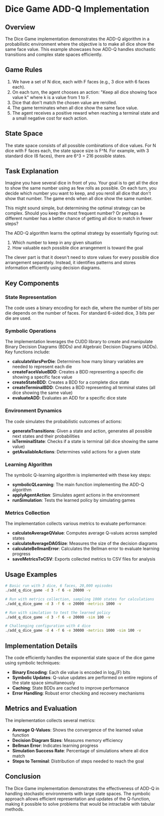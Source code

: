 # Dice Game ADD-Q Implementation

## Overview

The Dice Game implementation demonstrates the ADD-Q algorithm in a probabilistic environment where the objective is to make all dice show the same face value. This example showcases how ADD-Q handles stochastic transitions and complex state spaces efficiently.

## Game Rules

1. We have a set of N dice, each with F faces (e.g., 3 dice with 6 faces each).
2. On each turn, the agent chooses an action: "Keep all dice showing face value k" where k is a value from 1 to F.
3. Dice that don't match the chosen value are rerolled.
4. The game terminates when all dice show the same face value.
5. The agent receives a positive reward when reaching a terminal state and a small negative cost for each action.

## State Space

The state space consists of all possible combinations of dice values. For N dice with F faces each, the state space size is F^N. For example, with 3 standard dice (6 faces), there are 6^3 = 216 possible states.

## Task Explanation

Imagine you have several dice in front of you. Your goal is to get all the dice to show the same number using as few rolls as possible. On each turn, you decide which number you want to keep, and you reroll all dice that don't show that number. The game ends when all dice show the same number.

This might sound simple, but determining the optimal strategy can be complex. Should you keep the most frequent number? Or perhaps a different number has a better chance of getting all dice to match in fewer steps?

The ADD-Q algorithm learns the optimal strategy by essentially figuring out:
1. Which number to keep in any given situation
2. How valuable each possible dice arrangement is toward the goal

The clever part is that it doesn't need to store values for every possible dice arrangement separately. Instead, it identifies patterns and stores information efficiently using decision diagrams.

## Key Components

### State Representation

The code uses a binary encoding for each die, where the number of bits per die depends on the number of faces. For standard 6-sided dice, 3 bits per die are used.

### Symbolic Operations

The implementation leverages the CUDD library to create and manipulate Binary Decision Diagrams (BDDs) and Algebraic Decision Diagrams (ADDs). Key functions include:

- **calculateVarsPerDie**: Determines how many binary variables are needed to represent each die
- **createFaceValueBDD**: Creates a BDD representing a specific die showing a specific face value
- **createStateBDD**: Creates a BDD for a complete dice state
- **createTerminalBDD**: Creates a BDD representing all terminal states (all dice showing the same value)
- **evaluateADD**: Evaluates an ADD for a specific dice state

### Environment Dynamics

The code simulates the probabilistic outcomes of actions:

- **generateTransitions**: Given a state and action, generates all possible next states and their probabilities
- **isTerminalState**: Checks if a state is terminal (all dice showing the same value)
- **getAvailableActions**: Determines valid actions for a given state

### Learning Algorithm

The symbolic Q-learning algorithm is implemented with these key steps:

- **symbolicQLearning**: The main function implementing the ADD-Q algorithm
- **applyAgentAction**: Simulates agent actions in the environment
- **runSimulation**: Tests the learned policy by simulating games

### Metrics Collection

The implementation collects various metrics to evaluate performance:

- **calculateAverageQValue**: Computes average Q-values across sampled states
- **calculateAverageDAGSize**: Measures the size of the decision diagrams
- **calculateBellmanError**: Calculates the Bellman error to evaluate learning progress
- **saveMetricsToCSV**: Exports collected metrics to CSV files for analysis

## Usage Examples

```bash
# Basic run with 3 dice, 6 faces, 20,000 episodes
./add_q_dice_game -d 3 -f 6 -e 20000 -v

# Run with metrics collection, sampling 1000 states for calculations
./add_q_dice_game -d 3 -f 6 -e 20000 -metrics 1000 -v

# Run with simulation to test the learned policy
./add_q_dice_game -d 3 -f 6 -e 20000 -sim 100 -v

# Challenging configuration with 4 dice
./add_q_dice_game -d 4 -f 6 -e 30000 -metrics 1000 -sim 100 -v
```

## Implementation Details

The code efficiently handles the exponential state space of the dice game using symbolic techniques:

- **Binary Encoding**: Each die value is encoded in log₂(F) bits
- **Symbolic Updates**: Q-value updates are performed on entire regions of the state space simultaneously
- **Caching**: State BDDs are cached to improve performance
- **Error Handling**: Robust error checking and recovery mechanisms

## Metrics and Evaluation

The implementation collects several metrics:

- **Average Q-Values**: Shows the convergence of the learned value function
- **Decision Diagram Sizes**: Measures memory efficiency
- **Bellman Error**: Indicates learning progress
- **Simulation Success Rate**: Percentage of simulations where all dice match
- **Steps to Terminal**: Distribution of steps needed to reach the goal

## Conclusion

The Dice Game implementation demonstrates the effectiveness of ADD-Q in handling stochastic environments with large state spaces. The symbolic approach allows efficient representation and updates of the Q-function, making it possible to solve problems that would be intractable with tabular methods.
